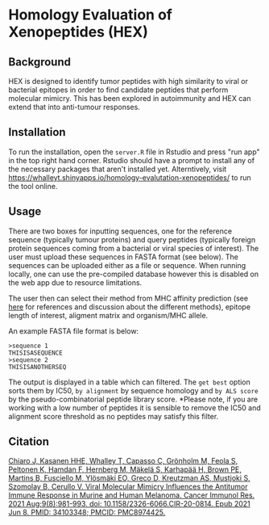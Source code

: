 # Homology Evaluation of Xenopeptides (HEX)

## Background

HEX is designed to identify tumor peptides with high similarity to viral or bacterial epitopes in order to find candidate peptides that perform molecular mimicry. This has been explored in autoimmunity and HEX can extend that into anti-tumour responses.

## Installation
To run the installation, open the ```server.R``` file in Rstudio and press "run app" in the top right hand corner. Rstudio should have a prompt to install any of the necessary packages that aren't installed yet. Alterntively, visit https://whalleyt.shinyapps.io/homology-evalutation-xenopeptides/ to run the tool online.

## Usage
There are two boxes for inputting sequences, one for the reference sequence (typically tumour proteins) and query peptides (typically foreign protein sequences coming from a bacterial or viral species of interest).
The user must upload these sequences in FASTA format (see below). The sequences can be uploaded either as a file or sequence. When running locally, one can use the pre-compiled database however this is disabled on the web app due to resource limitations.

The user then can select their method from MHC affinity prediction (see [here](http://tools.iedb.org/mhci/help/) for references and discussion about the different methods), epitope length of interest, aligment matrix and organism/MHC allele.

An example FASTA file format is below:

```
>sequence 1
THISISASEQUENCE
>sequence 2
THISISANOTHERSEQ

```

The output is displayed in a table which can filtered. The ```get best``` option sorts them by IC50, ```by alignment``` by sequence homology and ```by ALS score``` by the pseudo-combinatorial peptide library score. *Please note, if you are working with a low number of peptides it is sensible to remove the IC50 and alignment score threshold as no peptides may satisfy this filter.

## Citation
[Chiaro J, Kasanen HHE, Whalley T, Capasso C, Grönholm M, Feola S, Peltonen K, Hamdan F, Hernberg M, Mäkelä S, Karhapää H, Brown PE, Martins B, Fusciello M, Ylösmäki EO, Greco D, Kreutzman AS, Mustjoki S, Szomolay B, Cerullo V. Viral Molecular Mimicry Influences the Antitumor Immune Response in Murine and Human Melanoma. Cancer Immunol Res. 2021 Aug;9(8):981-993. doi: 10.1158/2326-6066.CIR-20-0814. Epub 2021 Jun 8. PMID: 34103348; PMCID: PMC8974425.](https://aacrjournals.org/cancerres/article/81/13_Supplement/1488/667320/Abstract-1488-Viral-molecular-mimicry-influences)
